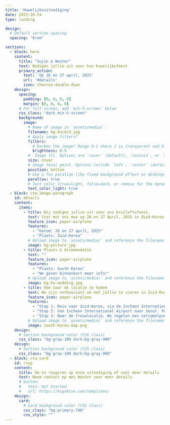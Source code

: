 ```yaml
---
title: 'Huwelijksuitnodiging'
date: 2023-10-24
type: landing

design:
  # Default section spacing
  spacing: "6rem"

sections:
  - block: hero
    content:
      title: "Sujin & Wouter"
      text: Nodigen jullie uit voor hun huwelijksfeest
      primary_action:
        text: 'Op 26 en 27 april, 2025'
        url: '#details'
        icon: chevron-double-down
    design:
      spacing:
        padding: [0, 0, 0, 0]
        margin: [0, 0, 0, 0]
      # For full-screen, add `min-h-screen` below
      css_class: "dark min-h-screen"
      background:
        image:
          # Name of image in `assets/media/`.
          filename: bg-ducks3.jpg
          # Apply image filters?
          filters:
            # Darken the image? Range 0-1 where 1 is transparent and 0 is opaque.
            brightness: 0.5
          #  Image fit. Options are `cover` (default), `contain`, or `actual` size.
          size: cover
          # Image focal point. Options include `left`, `center` (default), or `right`.
          position: bottom
          # Use a fun parallax-like fixed background effect on desktop? true/false
          parallax: true
          # Text color (true=light, false=dark, or remove for the dynamic theme color).
          text_color_light: true
  - block: cta-image-paragraph
    id: details
    content:
      items:
        - title: Wij nodigen jullie uit voor ons bruiloftsfeest.
          text: Vier met ons mee op 26 en 27 April, 2025 in Zuid-Korea.
          feature_icon: paper-airplane
          features:
            - "Datum: 26 en 27 april, 2025"
            - "Plaats: Zuid-Korea"
          # Upload image to `assets/media/` and reference the filename here
          image: bg-picture.jpg
        - title: Plaats & Accommodatie
          text: ""
          feature_icon: paper-airplane
          features:
            - "Plaats: South Korea"
            - "We geven binnenkort meer info!"
          # Upload image to `assets/media/` and reference the filename here
          image: bg-ko-wedding.jpg
        - title: Hoe naar de locatie te komen
          text: We zijn enthousiast om met jullie te vieren in Zuid-Korea! Hier is wat handige informatie voor je reisplanning. Meer details volgen snel.
          feature_icon: paper-airplane
          features:
            - "Stap 1: Reis naar Zuid-Korea, via de Incheon International Airport (ICN), de belangrijkste luchthaven voor Seoel. Kom een dag of twee van tevoren."
            - "Stap 2: Van Incheon International Airport naar Seoul. Per trein, luchthavenlimousinebus, of taxi."
            - "Stap 3: Naar de trouwlocatie. We regelen een verzamelpunt voor groepsvervoer naar de locatie."
          # Upload image to `assets/media/` and reference the filename here
          image: south-korea-map.png
    design:
      # Section background color (CSS class)
      css_class: "bg-gray-100 dark:bg-gray-900"     
    design:
      # Section background color (CSS class)
      css_class: "bg-gray-100 dark:bg-gray-900"
  - block: cta-card
    id: rsvp
    content:
      title: Om te reageren op onze uitnodiging of voor meer details
      text: Neem contact op met Wouter voor meer details.
      # button:
      #   text: Get Started
      #   url: https://hugoblox.com/templates/
    design:
      card:
        # Card background color (CSS class)
        css_class: "bg-primary-700"
        css_style: ""
---
```

